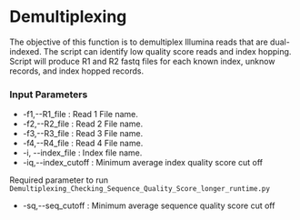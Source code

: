 # Demultiplexing

The objective of this function is to demultiplex Illumina reads that are dual-indexed. The script can identify low quality score reads and index hopping. Script will produce R1 and R2 fastq files for each known index, unknow records, and index hopped records.

### Input Parameters
- -f1,--R1_file : Read 1 File name.
- -f2,--R2_file : Read 2 File name. 
- -f3,--R3_file : Read 3 File name.
- -f4,--R4_file : Read 4 File name.
- -i, --index_file : Index file name.
- -iq,--index_cutoff : Minimum average index quality score cut off

Required parameter to run ```Demultiplexing_Checking_Sequence_Quality_Score_longer_runtime.py```
- -sq,--seq_cutoff : Minimum average sequence quality score cut off
